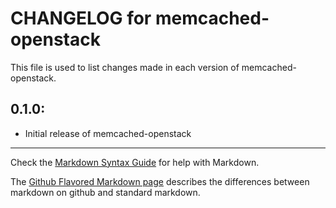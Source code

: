 # CHANGELOG for memcached-openstack

This file is used to list changes made in each version of memcached-openstack.

## 0.1.0:

* Initial release of memcached-openstack

- - -
Check the [Markdown Syntax Guide](http://daringfireball.net/projects/markdown/syntax) for help with Markdown.

The [Github Flavored Markdown page](http://github.github.com/github-flavored-markdown/) describes the differences between markdown on github and standard markdown.
